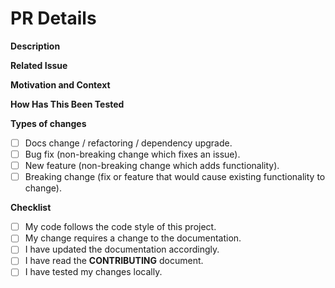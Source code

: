 # PR Details

<!-- Provide a general summary of your changes in the Title above. -->

**Description**

<!-- Describe your changes in detail. -->

**Related Issue**

<!-- This project only accepts pull requests related to open issues. -->
<!-- If suggesting a new feature or change, please discuss it in an issue first. -->
<!-- If fixing a bug, there should be an issue describing it with steps to reproduce. -->
<!-- Please link to the issue here: -->

**Motivation and Context**

<!-- Why is this change required? What problem does it solve? -->

**How Has This Been Tested**

<!-- Please describe in detail how you tested your changes. -->
<!-- Include details of your testing environment, and the tests you ran to. -->
<!-- see how your change affects other areas of the code, etc. -->

**Types of changes**

<!-- What types of changes does your code introduce? Put an `x` in all the boxes that apply: -->

- [ ] Docs change / refactoring / dependency upgrade.
- [ ] Bug fix (non-breaking change which fixes an issue).
- [ ] New feature (non-breaking change which adds functionality).
- [ ] Breaking change (fix or feature that would cause existing functionality to change).

**Checklist**

<!-- Go over all the following points, and put an `x` in all the boxes that apply. -->
<!-- If you're unsure about any of these, don't hesitate to ask. We're here to help! -->

- [ ] My code follows the code style of this project.
- [ ] My change requires a change to the documentation.
- [ ] I have updated the documentation accordingly.
- [ ] I have read the **CONTRIBUTING** document.
- [ ] I have tested my changes locally.
